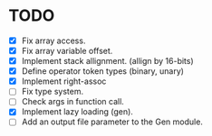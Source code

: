 # TODO

- [X] Fix array access.
- [X] Fix array variable offset.
- [X] Implement stack allignment. (allign by 16-bits)
- [X] Define operator token types (binary, unary)
- [X] Implement right-assoc
- [ ] Fix type system.
- [ ] Check args in function call.
- [X] Implement lazy loading (gen).
- [ ] Add an output file parameter to the Gen module.
